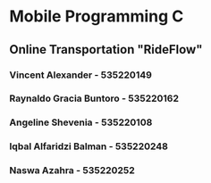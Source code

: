 # Mobile Programming C
## Online Transportation "RideFlow"

### Vincent Alexander - 535220149

### Raynaldo Gracia Buntoro - 535220162

### Angeline Shevenia - 535220108

### Iqbal Alfaridzi Balman - 535220248

### Naswa Azahra - 535220252
